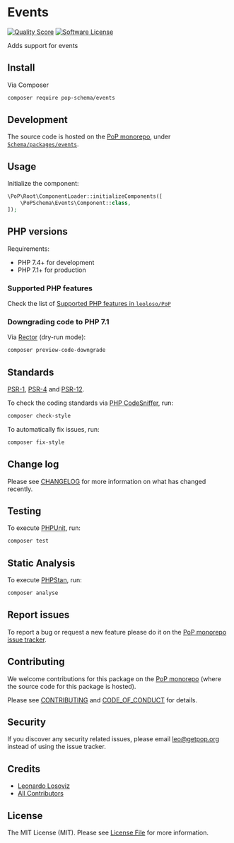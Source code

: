 # Events

<!-- [![Build Status][ico-travis]][link-travis] -->
[![Quality Score][ico-code-quality]][link-code-quality]
[![Software License][ico-license]](LICENSE.md)

<!--
[![Latest Version on Packagist][ico-version]][link-packagist]
[![Coverage Status][ico-scrutinizer]][link-scrutinizer]
[![Total Downloads][ico-downloads]][link-downloads]
-->

Adds support for events

## Install

Via Composer

``` bash
composer require pop-schema/events
```

## Development

The source code is hosted on the [PoP monorepo](https://github.com/leoloso/PoP), under [`Schema/packages/events`](https://github.com/leoloso/PoP/tree/master/layers/Schema/packages/events).

## Usage

Initialize the component:

``` php
\PoP\Root\ComponentLoader::initializeComponents([
    \PoPSchema\Events\Component::class,
]);
```

## PHP versions

Requirements:

- PHP 7.4+ for development
- PHP 7.1+ for production

### Supported PHP features

Check the list of [Supported PHP features in `leoloso/PoP`](https://github.com/leoloso/PoP/#supported-php-features)

### Downgrading code to PHP 7.1

Via [Rector](https://github.com/rectorphp/rector) (dry-run mode):

```bash
composer preview-code-downgrade
```

## Standards

[PSR-1](https://www.php-fig.org/psr/psr-1), [PSR-4](https://www.php-fig.org/psr/psr-4) and [PSR-12](https://www.php-fig.org/psr/psr-12).

To check the coding standards via [PHP CodeSniffer](https://github.com/squizlabs/PHP_CodeSniffer), run:

``` bash
composer check-style
```

To automatically fix issues, run:

``` bash
composer fix-style
```

## Change log

Please see [CHANGELOG](CHANGELOG.md) for more information on what has changed recently.

## Testing

To execute [PHPUnit](https://phpunit.de/), run:

``` bash
composer test
```

## Static Analysis

To execute [PHPStan](https://github.com/phpstan/phpstan), run:

``` bash
composer analyse
```

## Report issues

To report a bug or request a new feature please do it on the [PoP monorepo issue tracker](https://github.com/leoloso/PoP/issues).

## Contributing

We welcome contributions for this package on the [PoP monorepo](https://github.com/leoloso/PoP) (where the source code for this package is hosted).

Please see [CONTRIBUTING](CONTRIBUTING.md) and [CODE_OF_CONDUCT](CODE_OF_CONDUCT.md) for details.

## Security

If you discover any security related issues, please email leo@getpop.org instead of using the issue tracker.

## Credits

- [Leonardo Losoviz][link-author]
- [All Contributors][link-contributors]

## License

The MIT License (MIT). Please see [License File](LICENSE.md) for more information.

[ico-version]: https://img.shields.io/packagist/v/pop-schema/events.svg?style=flat-square
[ico-license]: https://img.shields.io/badge/license-MIT-brightgreen.svg?style=flat-square
[ico-travis]: https://img.shields.io/travis/pop-schema/events/master.svg?style=flat-square
[ico-scrutinizer]: https://img.shields.io/scrutinizer/coverage/g/pop-schema/events.svg?style=flat-square
[ico-code-quality]: https://img.shields.io/scrutinizer/g/pop-schema/events.svg?style=flat-square
[ico-downloads]: https://img.shields.io/packagist/dt/pop-schema/events.svg?style=flat-square

[link-packagist]: https://packagist.org/packages/pop-schema/events
[link-travis]: https://travis-ci.org/pop-schema/events
[link-scrutinizer]: https://scrutinizer-ci.com/g/pop-schema/events/code-structure
[link-code-quality]: https://scrutinizer-ci.com/g/pop-schema/events
[link-downloads]: https://packagist.org/packages/pop-schema/events
[link-author]: https://github.com/leoloso
[link-contributors]: ../../../../../../contributors
